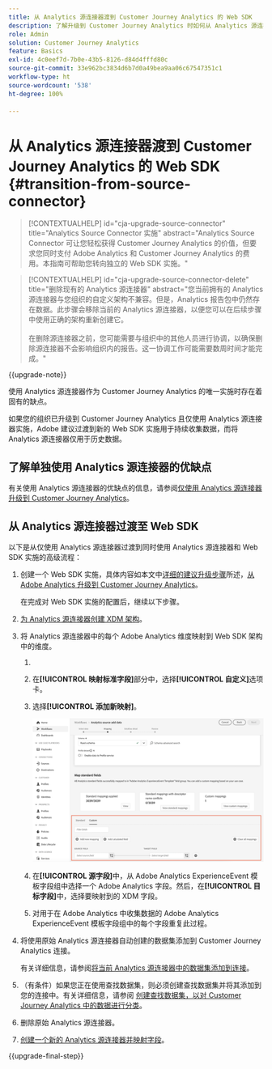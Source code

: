 ```yaml
---
title: 从 Analytics 源连接器渡到 Customer Journey Analytics 的 Web SDK
description: 了解升级到 Customer Journey Analytics 时如何从 Analytics 源连接器过渡到 Web SDK
role: Admin
solution: Customer Journey Analytics
feature: Basics
exl-id: 4c0eef7d-7b0e-43b5-8126-d84d4fffd80c
source-git-commit: 33e962bc3834d6b7d0a49bea9aa06c67547351c1
workflow-type: ht
source-wordcount: '538'
ht-degree: 100%

---
```


# 从 Analytics 源连接器渡到 Customer Journey Analytics 的 Web SDK {#transition-from-source-connector}

<!-- markdownlint-disable MD034 -->

>[!CONTEXTUALHELP]
>id="cja-upgrade-source-connector"
>title="Analytics Source Connector 实施"
>abstract="Analytics Source Connector 可让您轻松获得 Customer Journey Analytics 的价值，但要求您同时支付 Adobe Analytics 和 Customer Journey Analytics 的费用。本指南可帮助您转向独立的 Web SDK 实施。"

<!-- markdownlint-enable MD034 -->

<!-- markdownlint-disable MD034 -->

>[!CONTEXTUALHELP]
>id="cja-upgrade-source-connector-delete"
>title="删除现有的 Analytics 源连接器"
>abstract="您当前拥有的 Analytics 源连接器与您组织的自定义架构不兼容。但是，Analytics 报告包中仍然存在数据。此步骤会移除当前的 Analytics 源连接器，以便您可以在后续步骤中使用正确的架构重新创建它。<br><br>在删除源连接器之前，您可能需要与组织中的其他人员进行协调，以确保删除源连接器不会影响组织内的报告。这一协调工作可能需要数周时间才能完成。"

<!-- markdownlint-enable MD034 -->

{{upgrade-note}}

使用 Analytics 源连接器作为 Customer Journey Analytics 的唯一实施时存在着固有的缺点。

如果您的组织已升级到 Customer Journey Analytics 且仅使用 Analytics 源连接器实施，Adobe 建议过渡到新的 Web SDK 实施用于持续收集数据，而将 Analytics 源连接器仅用于历史数据。

## 了解单独使用 Analytics 源连接器的优缺点

有关使用 Analytics 源连接器的优缺点的信息，请参阅[仅使用 Analytics 源连接器升级到 Customer Journey Analytics](/help/getting-started/cja-upgrade/cja-upgrade-alternative-source-connector.md)。

## 从 Analytics 源连接器过渡至 Web SDK

以下是从仅使用 Analytics 源连接器过渡到同时使用 Analytics 源连接器和 Web SDK 实施的高级流程：

1. 创建一个 Web SDK 实施，具体内容如本文中[详细的建议升级步骤](/help/getting-started/cja-upgrade/cja-upgrade-recommendations.md#detailed-recommended-upgrade-steps)所述，[从 Adobe Analytics 升级到 Customer Journey Analytics](/help/getting-started/cja-upgrade/cja-upgrade-recommendations.md)。

   在完成对 Web SDK 实施的配置后，继续以下步骤。

1. [为 Analytics 源连接器创建 XDM 架构](/help/getting-started/cja-upgrade/cja-upgrade-source-connector-schema.md)。

1. 将 Analytics 源连接器中的每个 Adobe Analytics 维度映射到 Web SDK 架构中的维度。

   1. &#x200B;
      <!-- how do you get here -->

   1. 在&#x200B;**[!UICONTROL 映射标准字段]**&#x200B;部分中，选择&#x200B;**[!UICONTROL 自定义]**&#x200B;选项卡。

   1. 选择&#x200B;**[!UICONTROL 添加新映射]**。

      ![映射架构字段](assets/schema-mapping.png)

   1. 在&#x200B;**[!UICONTROL 源字段]**&#x200B;中，从 Adobe Analytics ExperienceEvent 模板字段组中选择一个 Adobe Analytics 字段。然后，在&#x200B;**[!UICONTROL 目标字段]**&#x200B;中，选择要映射到的 XDM 字段。

   1. 对用于在 Adobe Analytics 中收集数据的 Adobe Analytics ExperienceEvent 模板字段组中的每个字段重复此过程。

1. 将使用原始 Analytics 源连接器自动创建的数据集添加到 Customer Journey Analytics 连接。

   有关详细信息，请参阅[将当前 Analytics 源连接器中的数据集添加到连接](/help/getting-started/cja-upgrade/cja-upgrade-source-connector-dataset.md)。

1. （有条件）如果您正在使用查找数据集，则必须创建查找数据集并将其添加到您的连接中。有关详细信息，请参阅 [创建查找数据集，以对 Customer Journey Analytics 中的数据进行分类](/help/getting-started/cja-upgrade/cja-upgrade-dataset-lookup.md)。

1. 删除原始 Analytics 源连接器。<!-- need to add steps somewhere about how to do this -->

1. [创建一个新的 Analytics 源连接器并映射字段](/help/getting-started/cja-upgrade/cja-upgrade-source-connector.md)。

{{upgrade-final-step}}
